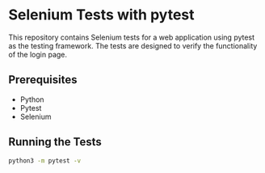# Selenium Tests with pytest

This repository contains Selenium tests for a web application using pytest as the testing framework. The tests are designed to verify the functionality of the login page.

## Prerequisites

- Python
- Pytest
- Selenium

## Running the Tests

```bash
python3 -m pytest -v

```


